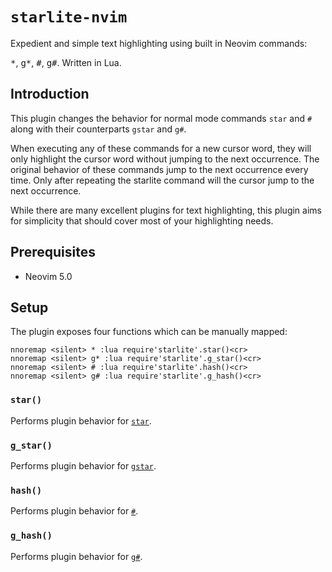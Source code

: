 # `starlite-nvim`
Expedient and simple text highlighting using built in Neovim commands:

<kbd>\*</kbd>, <kbd>g\*</kbd>, <kbd>\#</kbd>, <kbd>g#</kbd>. Written in Lua.

## Introduction

This plugin changes the behavior for normal mode commands `star` and `#`
along with their counterparts `gstar` and `g#`.

When executing any of these commands for a new cursor word, they will only
highlight the cursor word without jumping to the next occurrence. The
original behavior of these commands jump to the next occurrence every time.
Only after repeating the starlite command will the cursor jump to the next
occurrence.

While there are many excellent plugins for text highlighting, this plugin aims
for simplicity that should cover most of your highlighting needs.

## Prerequisites

- Neovim 5.0

## Setup

The plugin exposes four functions which can be manually mapped:

```vim
nnoremap <silent> * :lua require'starlite'.star()<cr>
nnoremap <silent> g* :lua require'starlite'.g_star()<cr>
nnoremap <silent> # :lua require'starlite'.hash()<cr>
nnoremap <silent> g# :lua require'starlite'.g_hash()<cr>
```

### `star()`

Performs plugin behavior for
[`star`](https://neovim.io/doc/user/pattern.html#star).

### `g_star()`

Performs plugin behavior for
[`gstar`](https://neovim.io/doc/user/pattern.html#gstar).

### `hash()`

Performs plugin behavior for
[`#`](https://neovim.io/doc/user/pattern.html##).

### `g_hash()`

Performs plugin behavior for
[`g#`](https://neovim.io/doc/user/pattern.html#g#).
